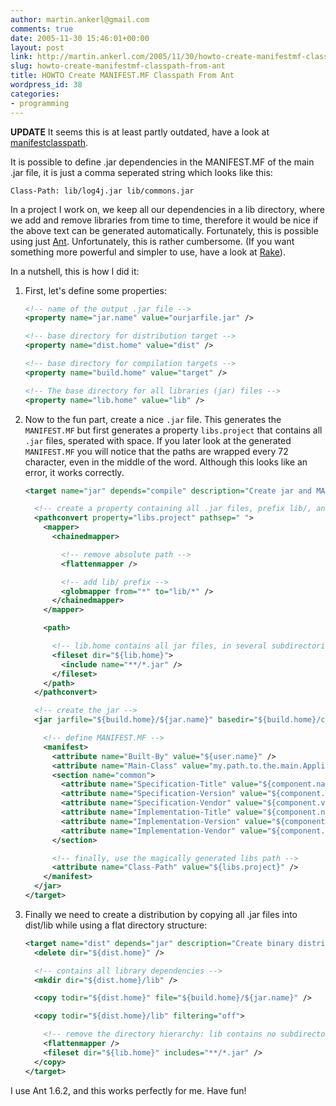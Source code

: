 ```yaml
---
author: martin.ankerl@gmail.com
comments: true
date: 2005-11-30 15:46:01+00:00
layout: post
link: http://martin.ankerl.com/2005/11/30/howto-create-manifestmf-classpath-from-ant/
slug: howto-create-manifestmf-classpath-from-ant
title: HOWTO Create MANIFEST.MF Classpath From Ant
wordpress_id: 38
categories:
- programming
---
```


**UPDATE** It seems this is at least partly outdated, have a look at [manifestclasspath](http://ant.apache.org/manual/CoreTasks/manifestclasspath.html).

It is possible to define .jar dependencies in the MANIFEST.MF of the main .jar file, it is just a comma seperated string which looks like this:
    
```
Class-Path: lib/log4j.jar lib/commons.jar
```

In a project I work on, we keep all our dependencies in a lib directory, where we add and remove libraries from time to time, therefore it would be nice if the above text can be generated automatically. Fortunately, this is possible using just [Ant](http://ant.apache.org/). Unfortunately, this is rather cumbersome. (If you want something more powerful and simpler to use, have a look at [Rake](http://rake.rubyforge.org/)).

In a nutshell, this is how I did it:
	
1. First, let's define some properties:

   ```xml   
   <!-- name of the output .jar file -->
   <property name="jar.name" value="ourjarfile.jar" />

   <!-- base directory for distribution target -->
   <property name="dist.home" value="dist" />

   <!-- base directory for compilation targets -->
   <property name="build.home" value="target" />

   <!-- The base directory for all libraries (jar) files -->
   <property name="lib.home" value="lib" />
   ```

1. Now to the fun part, create a nice `.jar` file. This generates the `MANIFEST.MF` but first generates a property `libs.project` that contains all `.jar` files, sperated with space. If you later look at the generated `MANIFEST.MF` you will notice that the paths are wrapped every 72 character, even in the middle of the word. Although this looks like an error, it works correctly.

   ```xml
   <target name="jar" depends="compile" description="Create jar and MANIFEST.MF">

     <!-- create a property containing all .jar files, prefix lib/, and seperated with a space -->
     <pathconvert property="libs.project" pathsep=" ">
       <mapper>
         <chainedmapper>

           <!-- remove absolute path -->
           <flattenmapper />

           <!-- add lib/ prefix -->
           <globmapper from="*" to="lib/*" />
         </chainedmapper>
       </mapper>

       <path>

         <!-- lib.home contains all jar files, in several subdirectories -->
         <fileset dir="${lib.home}">
           <include name="**/*.jar" />
         </fileset>
       </path>
     </pathconvert>

     <!-- create the jar -->
     <jar jarfile="${build.home}/${jar.name}" basedir="${build.home}/classes">

       <!-- define MANIFEST.MF -->
       <manifest>
         <attribute name="Built-By" value="${user.name}" />
         <attribute name="Main-Class" value="my.path.to.the.main.Application" />
         <section name="common">
           <attribute name="Specification-Title" value="${component.name}" />
           <attribute name="Specification-Version" value="${component.version}" />
           <attribute name="Specification-Vendor" value="${component.vendor}" />
           <attribute name="Implementation-Title" value="${component.name}" />
           <attribute name="Implementation-Version" value="${component.version} ${TODAY}" />
           <attribute name="Implementation-Vendor" value="${component.vendor}" />
         </section>

         <!-- finally, use the magically generated libs path -->
         <attribute name="Class-Path" value="${libs.project}" />
       </manifest>
     </jar>
   </target>
   ```

1. Finally we need to create a distribution by copying all .jar files into dist/lib while using a flat directory structure:

   ```xml
   <target name="dist" depends="jar" description="Create binary distribution">
     <delete dir="${dist.home}" />

     <!-- contains all library dependencies -->
     <mkdir dir="${dist.home}/lib" />

     <copy todir="${dist.home}" file="${build.home}/${jar.name}" />

     <copy todir="${dist.home}/lib" filtering="off">

       <!-- remove the directory hierarchy: lib contains no subdirectories -->
       <flattenmapper />
       <fileset dir="${lib.home}" includes="**/*.jar" />
     </copy>
   </target>
   ```

I use Ant 1.6.2, and this works perfectly for me. Have fun!

